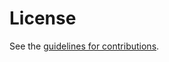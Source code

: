 # License

See the
[guidelines for contributions](https://github.com/ietf-ccamp-wg/draft-ietf-ccamp-bwa-topo-yang/blob/main/CONTRIBUTING.md).
